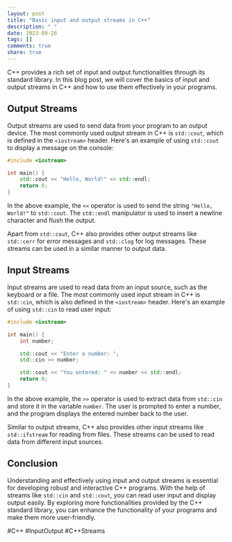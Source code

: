 ```yaml
---
layout: post
title: "Basic input and output streams in C++"
description: " "
date: 2023-09-26
tags: []
comments: true
share: true
---
```


C++ provides a rich set of input and output functionalities through its standard library. In this blog post, we will cover the basics of input and output streams in C++ and how to use them effectively in your programs.

## Output Streams

Output streams are used to send data from your program to an output device. The most commonly used output stream in C++ is `std::cout`, which is defined in the `<iostream>` header. Here's an example of using `std::cout` to display a message on the console:

```cpp
#include <iostream>

int main() {
    std::cout << "Hello, World!" << std::endl;
    return 0;
}
```

In the above example, the `<<` operator is used to send the string `"Hello, World!"` to `std::cout`. The `std::endl` manipulator is used to insert a newline character and flush the output.

Apart from `std::cout`, C++ also provides other output streams like `std::cerr` for error messages and `std::clog` for log messages. These streams can be used in a similar manner to output data.

## Input Streams

Input streams are used to read data from an input source, such as the keyboard or a file. The most commonly used input stream in C++ is `std::cin`, which is also defined in the `<iostream>` header. Here's an example of using `std::cin` to read user input:

```cpp
#include <iostream>

int main() {
    int number;

    std::cout << "Enter a number: ";
    std::cin >> number;

    std::cout << "You entered: " << number << std::endl;
    return 0;
}
```

In the above example, the `>>` operator is used to extract data from `std::cin` and store it in the variable `number`. The user is prompted to enter a number, and the program displays the entered number back to the user.

Similar to output streams, C++ also provides other input streams like `std::ifstream` for reading from files. These streams can be used to read data from different input sources.

## Conclusion

Understanding and effectively using input and output streams is essential for developing robust and interactive C++ programs. With the help of streams like `std::cin` and `std::cout`, you can read user input and display output easily. By exploring more functionalities provided by the C++ standard library, you can enhance the functionality of your programs and make them more user-friendly.

#C++ #InputOutput #C++Streams